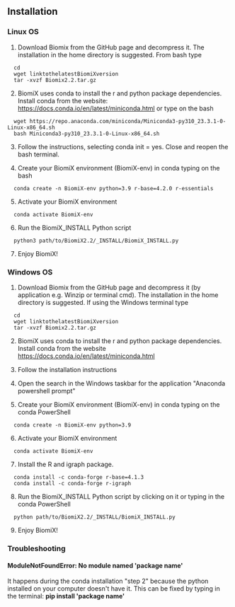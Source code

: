 ## Installation
### Linux OS
  1. Download Biomix from the GitHub page and decompress it. The installation in the home directory is suggested. From bash type
```
  cd
  wget linktothelatestBiomiXversion
  tar -xvzf Biomix2.2.tar.gz
```
  2. BiomiX uses conda to install the r and python package dependencies. 
  Install conda from the website: https://docs.conda.io/en/latest/miniconda.html or type on the bash 
```
  wget https://repo.anaconda.com/miniconda/Miniconda3-py310_23.3.1-0-Linux-x86_64.sh
  bash Miniconda3-py310_23.3.1-0-Linux-x86_64.sh
```
  3. Follow the instructions, selecting conda init = yes. Close and reopen the bash terminal.

  4. Create your BiomiX environment (BiomiX-env) in conda typing on the bash
```
  conda create -n BiomiX-env python=3.9 r-base=4.2.0 r-essentials
```
  5. Activate your BiomiX environment
```
  conda activate BiomiX-env
```
  6. Run the BiomiX_INSTALL Python script
```
  python3 path/to/BiomiX2.2/_INSTALL/BiomiX_INSTALL.py
```
  7. Enjoy BiomiX!


### Windows OS
  1. Download Biomix from the GitHub page and decompress it (by application e.g. Winzip or terminal cmd). The installation in the home directory is suggested.
     If using the Windows terminal type
```
  cd
  wget linktothelatestBiomiXversion
  tar -xvzf Biomix2.2.tar.gz
```
  2. BiomiX uses conda to install the r and python package dependencies. 
  Install conda from the website https://docs.conda.io/en/latest/miniconda.html

  3. Follow the installation instructions
  
  4. Open the search in the Windows taskbar for the application "Anaconda powershell prompt"

  5. Create your BiomiX environment (BiomiX-env) in conda typing on the conda PowerShell
```
  conda create -n BiomiX-env python=3.9
```
  6. Activate your BiomiX environment
```
  conda activate BiomiX-env
```
  7. Install the R and igraph package.
```
  conda install -c conda-forge r-base=4.1.3
  conda install -c conda-forge r-igraph
```
  8. Run the BiomiX_INSTALL Python script by clicking on it or typing in the conda PowerShell
```
  python path/to/BiomiX2.2/_INSTALL/BiomiX_INSTALL.py
```
  9. Enjoy BiomiX!

### Troubleshooting
#### **ModuleNotFoundError: No module named 'package name'** 
It happens during the conda installation "step 2" because the python installed on your computer doesn't have it. This can be fixed by typing in the terminal: **pip install 'package name'**
